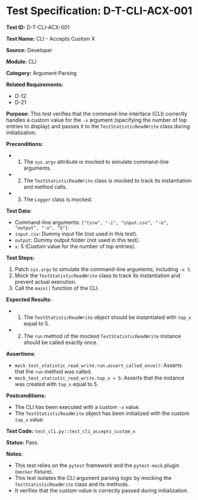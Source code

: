 # Test Specification: D-T-CLI-ACX-001

**Test ID:** D-T-CLI-ACX-001

**Test Name:** CLI - Accepts Custom X

**Source:** Developer

**Module:** CLI

**Category:** Argument Parsing

**Related Requirements:**

*   D-12
*   D-21

**Purpose:**
This test verifies that the command-line interface (CLI) correctly handles a custom value for the `-x` argument (specifying the number of top entries to display) and passes it to the `TestStatisticReadWrite` class during initialization.

**Preconditions:**

*   1) The `sys.argv` attribute is mocked to simulate command-line arguments.
*   2) The `TestStatisticReadWrite` class is mocked to track its instantiation and method calls.
*   3) The `Logger` class is mocked.

**Test Data:**

*   Command-line arguments: `["tsrw", "-i", "input.csv", "-o", "output", "-x", "5"]`
*   `input.csv`: Dummy input file (not used in this test).
*   `output`: Dummy output folder (not used in this test).
*   `x`: 5 (Custom value for the number of top entries).

**Test Steps:**

1.  Patch `sys.argv` to simulate the command-line arguments, including `-x 5`.
2.  Mock the `TestStatisticReadWrite` class to track its instantiation and prevent actual execution.
3.  Call the `main()` function of the CLI.

**Expected Results:**

*   1) The `TestStatisticReadWrite` object should be instantiated with `top_x` equal to 5.
*   2) The `run` method of the mocked `TestStatisticReadWrite` instance should be called exactly once.

**Assertions:**

*   `mock_test_statistic_read_write.run.assert_called_once()`: Asserts that the `run` method was called.
*   `mock_test_statistic_read_write.top_x = 5`: Asserts that the instance was created with `top_x` equal to 5.

**Postconditions:**

*   The CLI has been executed with a custom `-x` value.
*   The `TestStatisticReadWrite` object has been initialized with the custom `top_x` value.

**Test Code:** `test_cli.py::test_cli_accepts_custom_x`

**Status:** Pass

**Notes:**

*   This test relies on the `pytest` framework and the `pytest-mock` plugin (`mocker` fixture).
*   This test isolates the CLI argument parsing logic by mocking the `TestStatisticReadWrite` class and its methods.
*   It verifies that the custom value is correctly passed during initialization.
